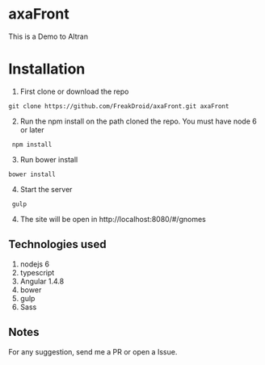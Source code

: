 # axaFront
This is a Demo to Altran

# Installation

1. First clone or download the repo

```
git clone https://github.com/FreakDroid/axaFront.git axaFront
```

2. Run the npm install on the path cloned the repo. You must have node 6 or later

```
 npm install
```

3. Run bower install

```
bower install
```

4. Start the server

```
 gulp
```

4. The site will be open in http://localhost:8080/#/gnomes


## Technologies used

1. nodejs 6
2. typescript
3. Angular 1.4.8
4. bower
5. gulp
7. Sass



## Notes

For any suggestion, send me a PR or open a Issue.